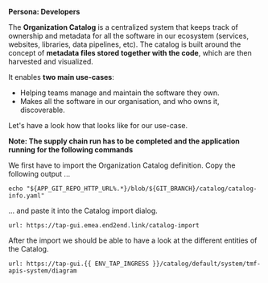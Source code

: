 **Persona: Developers**

The **Organization Catalog** is a centralized system that keeps track of ownership and metadata for all the software in our ecosystem (services, websites, libraries, data pipelines, etc). The catalog is built around the concept of **metadata files stored together with the code**, which are then harvested and visualized.

It enables **two main use-cases**:
- Helping teams manage and maintain the software they own.
- Makes all the software in our organisation, and who owns it, discoverable.

Let's have a look how that looks like for our use-case. 

**Note: The supply chain run has to be completed and the application running for the following commands**

We first have to import the Organization Catalog definition. Copy the following output ...
```execute
echo "${APP_GIT_REPO_HTTP_URL%.*}/blob/${GIT_BRANCH}/catalog/catalog-info.yaml"
```
... and paste it into the Catalog import dialog.
```dashboard:open-url
url: https://tap-gui.emea.end2end.link/catalog-import
```

After the import we should be able to have a look at the different entities of the Catalog.
```dashboard:open-url
url: https://tap-gui.{{ ENV_TAP_INGRESS }}/catalog/default/system/tmf-apis-system/diagram
```